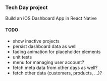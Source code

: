 ### Tech Day project
Build an iOS Dashboard App in React Native

#### TODO
- show inactive projects
- persist dashboard data as well
- fading animation for placeholder elements
- unit tests
- menu for managing user account?
- fetch meta data from other days as well?
- fetch other data (customers, products, ...)?

